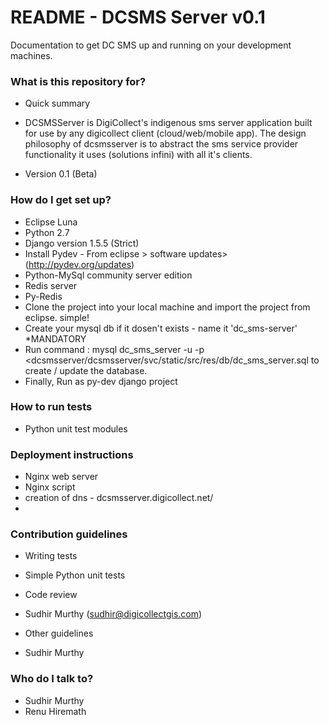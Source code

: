 # README - DCSMS Server v0.1 #

Documentation to get DC SMS up and running on your development machines.

### What is this repository for? ###

* Quick summary
 - DCSMSServer is DigiCollect's indigenous sms server application built for use by any digicollect client (cloud/web/mobile app). The design philosophy of dcsmsserver is to abstract the sms service provider functionality it uses (solutions infini) with all it's clients.

* Version 0.1 (Beta)

### How do I get set up? ###

* Eclipse Luna
* Python 2.7
* Django version 1.5.5 (Strict)
* Install Pydev - From eclipse > software updates> (http://pydev.org/updates)
* Python-MySql community server edition
* Redis server
* Py-Redis
* Clone the project into your local machine and import the project from eclipse. simple!
* Create your mysql db if it dosen't exists - name it 'dc_sms-server' *MANDATORY
* Run command : 
mysql dc_sms_server -u<username> -p<username> <dcsmsserver/dcsmsserver/svc/static/src/res/db/dc_sms_server.sql 
to create / update the database.
* Finally, Run as py-dev django project

### How to run tests
* Python unit test modules

### Deployment instructions
* Nginx web server
* Nginx script
* creation of dns - dcsmsserver.digicollect.net/
*
### Contribution guidelines ###

* Writing tests
- Simple Python unit tests

* Code review
- Sudhir Murthy (sudhir@digicollectgis.com)

* Other guidelines
- Sudhir Murthy

### Who do I talk to? ###

* Sudhir Murthy
* Renu Hiremath